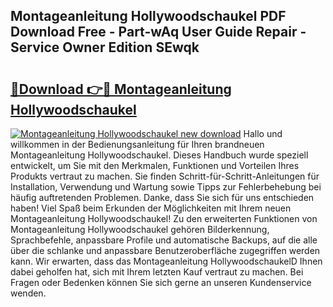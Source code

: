 ## Montageanleitung Hollywoodschaukel PDF Download Free - Part-wAq User Guide Repair - Service Owner Edition SEwqk

# <h2><a href="http://df84gcw.blite.top/?on=Montageanleitung+Hollywoodschaukel">🔗Download 👉🔴 Montageanleitung Hollywoodschaukel</a></h2>

[![Montageanleitung Hollywoodschaukel new download](https://i.imgur.com/lujVjoI.png)](http://df84gcw.blite.top/?on=Montageanleitung+Hollywoodschaukel)
Hallo und willkommen in der Bedienungsanleitung für Ihren brandneuen Montageanleitung Hollywoodschaukel. Dieses Handbuch wurde speziell entwickelt, um Sie mit den Merkmalen, Funktionen und Vorteilen Ihres Produkts vertraut zu machen. Sie finden Schritt-für-Schritt-Anleitungen für Installation, Verwendung und Wartung sowie Tipps zur Fehlerbehebung bei häufig auftretenden Problemen. Danke, dass Sie sich für uns entschieden haben! Viel Spaß beim Erkunden der Möglichkeiten mit Ihrem neuen Montageanleitung Hollywoodschaukel! Zu den erweiterten Funktionen von Montageanleitung Hollywoodschaukel gehören Bilderkennung, Sprachbefehle, anpassbare Profile und automatische Backups, auf die alle über die schlanke und anpassbare Benutzeroberfläche zugegriffen werden kann. Wir erwarten, dass das Montageanleitung HollywoodschaukelD Ihnen dabei geholfen hat, sich mit Ihrem letzten Kauf vertraut zu machen. Bei Fragen oder Bedenken können Sie sich gerne an unseren Kundenservice wenden.
